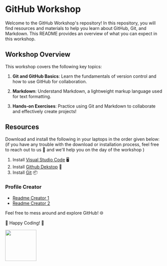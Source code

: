 # GitHub Workshop

Welcome to the GitHub Workshop's repository! In this repository, you will find resources and materials to help you learn about GitHub, Git, and Markdown. This README provides an overview of what you can expect in this workshop.

## Workshop Overview

This workshop covers the following key topics:

1. **Git and GitHub Basics**: Learn the fundamentals of version control and how to use GitHub for collaboration.

2. **Markdown**: Understand Markdown, a lightweight markup language used for text formatting.

3. **Hands-on Exercises**: Practice using Git and Markdown to collaborate and effectively create projects!

## Resources

Download and install the following in your laptops in the order given below: (if you have any trouble with the download or installation process, feel free to reach out to us 💬 and we'll help you on the day of the workshop )

1. Install [Visual Studio Code](https://code.visualstudio.com/download) 🖥️
2. Install [Github Dekstop](https://desktop.github.com/) 🚀
3. Install [Git](https://git-scm.com/downloads) 📦

### Profile Creator

- [Readme Creator 1](https://rahuldkjain.github.io/gh-profile-readme-generator/)
- [Readme Creator 2](https://gprm.itsvg.in/)

Feel free to mess around and explore GitHub! 🌐

🚀 Happy Coding! 🚀

<img src="https://firebasestorage.googleapis.com/v0/b/tasc-8df79.appspot.com/o/TASCLogo.png?alt=media&token=885899c8-a49c-46d7-9d22-ebc5507964db" width="100" />

<!--
Comments?

                           ████████████
                      ██████████████████████████
                  ██████████████████████████████████
               ████████████████████████████████████████
             ████████████████████████████████████████████
           ████████████████████████████████████████████████
         ████████████████████████████████████████████████████
       ████████████████████████████████████████████████████████
      ███████████ █████████████████████████████████  ███████████
     ███████████       ████████████████████████       ███████████
    ████████████          █                █          ████████████
   █████████████                                      █████████████
  ██████████████                                      ██████████████
 ████████████████                                    ████████████████
 ██████████████                                        ██████████████
██████████████                                          ██████████████
█████████████                                            █████████████
█████████████                                            █████████████
█████████████                                            █████████████
█████████████                                            █████████████
█████████████                                            █████████████
██████████████                                          ██████████████
██████████████                                          ██████████████
███████████████                                        ███████████████
 ███████████████                                      ███████████████
 █████████████████                                  █████████████████
  ███████████████████                            ███████████████████
   ███████   ██████████████                ████████████████████████
    █████████  █████████████              ████████████████████████
     █████████   ██████████                ██████████████████████
      █████████   █████████                █████████████████████
       █████████                           ████████████████████
         █████████                         ██████████████████
           ████████████████                ████████████████
             ██████████████                ██████████████
                ███████████                ███████████
                  █████████                █████████
                       ███                  ████






███████████      █████████████       ████████████      ███████████████
███████████        █████████         ████████████      ███████████████
███████████         ███████          ████████████      ███████████████
███████████           ███            ████████████      ███████████████
███████████                          ████████████      ███████████████
███████████     ██           ██      ████████████      ███████████████
███████████     ███         ███      ██████                  █████████
███████████     █████     █████      ████████              ███████████
███████████     ██████   ██████      █████████           █████████████
███████████     ███████████████      ███████████        ██████████████
███████████     ███████████████      ████████████     ████████████████
███████████     ███████████████      ██████████████  █████████████████




                               ████████
                             ███████████
                            ██████████████
                          ██████████████████
                         █████████████████████
                           █████████████████████
                    ████     █████████████████████
                  ████████     █████████████████████
                 ███████████     ████████████████████
               ███████████████         ████████████████
             █████████████████          █████████████████
           ███████████████████          ███████████████████
         ██████████████████████         █████████████████████
       ██████████████████████████         █████████████████████
      ████████████████████████████   ██     ████████████████████
    ██████████████████████████████   ████    █████████████████████
  ████████████████████████████████   ██████    █████████████████████
██████████████████████████████████   ████████        █████████████████
██████████████████████████████████   ████████         ████████████████
██████████████████████████████████   ████████         ████████████████
██████████████████████████████████   █████████        ████████████████
  ████████████████████████████████   ██████████     ████████████████
    ██████████████████████████████   ██████████████████████████████
      ████████████████████████████   ████████████████████████████
       ███████████████████████████   ██████████████████████████
         ██████████████████████        ██████████████████████
           ███████████████████          ███████████████████
             █████████████████          █████████████████
               ████████████████        █████████████████
                 ████████████████     ███████████████
                  ██████████████████████████████████
                    ██████████████████████████████
                      ██████████████████████████
                        ██████████████████████
                          ██████████████████
                            ███████████████
                              ███████████
                               ████████
-->
